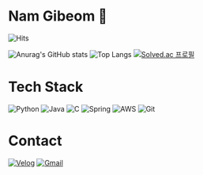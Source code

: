 # Nam Gibeom 🤗
![Hits](https://hits.seeyoufarm.com/api/count/incr/badge.svg?url=https%3A%2F%2Fgithub.com%2FGIVEN53&count_bg=%239C577B&title_bg=%23402B58&icon=github.svg&icon_color=%23E7E7E7&title=hits&edge_flat=false)

![Anurag's GitHub stats](https://github-readme-stats.vercel.app/api?username=GIVEN53&count_private=true&show_icons=true&theme=tokyonight)
![Top Langs](https://github-readme-stats.vercel.app/api/top-langs/?username=GIVEN53&langs_count=8&layout=compact&theme=dracula)
[![Solved.ac
프로필](http://mazassumnida.wtf/api/v2/generate_badge?boj=maagi53)](https://solved.ac/maagi53)

# Tech Stack
![Python](https://img.shields.io/badge/Python-3776AB?&style=flat&logo=Python&logoColor=white)
![Java](https://img.shields.io/badge/Java-007396?&style=flat&logo=Java&logoColor=white)
![C](https://img.shields.io/badge/C-A8B9CC?&style=flate&logo=C&logoColor=white)
![Spring](https://img.shields.io/badge/Spring-6DB33F?&style=flate&logo=Spring&logoColor=white)
![AWS](https://img.shields.io/badge/AWS-232F3E?&style=flate&logo=Amazon%20AWS&logoColor=white)
![Git](https://img.shields.io/badge/Git-F05032?&style=flate&logo=Git&logoColor=white)

# Contact
[![Velog](https://img.shields.io/badge/Tech%20Blog-20C997?&style=flate&logo=Velog&logoColor=white)](https://velog.io/@given53)
[![Gmail](https://img.shields.io/badge/Gmail-EA4335?&style=flate&logo=Gmail&logoColor=white)](mailto:rest4ucker@gmail.com)
